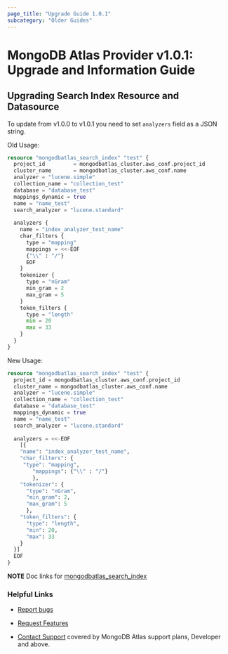 ```yaml
---
page_title: "Upgrade Guide 1.0.1"
subcategory: "Older Guides"  
---
```


# MongoDB Atlas Provider v1.0.1: Upgrade and Information Guide

## Upgrading Search Index Resource and Datasource

To update from v1.0.0 to v1.0.1 you need to set `analyzers` field as a JSON string.

Old Usage: 
```terraform
resource "mongodbatlas_search_index" "test" {
  project_id         = mongodbatlas_cluster.aws_conf.project_id
  cluster_name       = mongodbatlas_cluster.aws_conf.name
  analyzer = "lucene.simple"
  collection_name = "collection_test"
  database = "database_test"
  mappings_dynamic = true
  name = "name_test"
  search_analyzer = "lucene.standard"
  
  analyzers {
    name = "index_analyzer_test_name"
    char_filters {
      type = "mapping"
      mappings = <<-EOF
	  {"\\" : "/"}
	  EOF
    }
    tokenizer {
      type = "nGram"
      min_gram = 2
      max_gram = 5
    }
    token_filters {
      type = "length"
      min = 20
      max = 33
    }
  }
}
```

New Usage:
```terraform
resource "mongodbatlas_search_index" "test" {
  project_id = mongodbatlas_cluster.aws_conf.project_id
  cluster_name = mongodbatlas_cluster.aws_conf.name
  analyzer = "lucene.simple"
  collection_name = "collection_test"
  database = "database_test"
  mappings_dynamic = true
  name = "name_test"
  search_analyzer = "lucene.standard"
  
  analyzers = <<-EOF
    [{
    "name": "index_analyzer_test_name",
    "char_filters": {
     "type": "mapping",
    	"mappings": {"\\" : "/"}
    	},
    "tokenizer": {
      "type": "nGram",
      "min_gram": 2,
	  "max_gram": 5
	  },
    "token_filters": {
      "type": "length",
	  "min": 20,
	  "max": 33
    }
  }]
  EOF
}
```

**NOTE** Doc links for [mongodbatlas_search_index](https://registry.terraform.io/providers/mongodb/mongodbatlas/latest/docs/resources/search_index)


### Helpful Links

* [Report bugs](https://github.com/mongodb/terraform-provider-mongodbatlas/issues)

* [Request Features](https://feedback.mongodb.com/forums/924145-atlas?category_id=370723)

* [Contact Support](https://docs.atlas.mongodb.com/support/) covered by MongoDB Atlas support plans, Developer and above.
